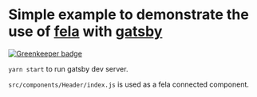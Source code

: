 # Simple example to demonstrate the use of [fela](https://github.com/rofrischmann/fela) with [gatsby](https://www.gatsbyjs.org)

[![Greenkeeper badge](https://badges.greenkeeper.io/mmintel/example-gatsby-fela.svg)](https://greenkeeper.io/)

`yarn start` to run gatsby dev server.

`src/components/Header/index.js` is used as a fela connected component.
